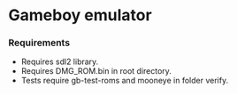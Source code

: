 
# Gameboy emulator

### Requirements
- Requires sdl2 library.
- Requires DMG_ROM.bin in root directory.
- Tests require gb-test-roms and mooneye in folder verify.
